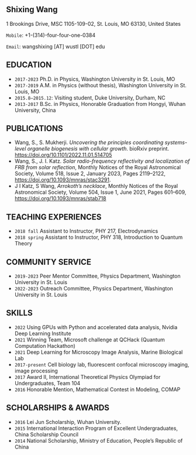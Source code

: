 ## Shixing Wang

1 Brookings Drive, MSC 1105-109-02, St. Louis, MO 63130, United States

`Mobile`: +1-(314)-four-four-one-0384 

`Email`: wangshixing [AT] wustl [DOT] edu

## EDUCATION

- `2017-2023` Ph.D. in Physics, Washington University in St. Louis, MO
- `2017-2019` A.M. in Physics (without thesis), Washington University in St. Louis, MO
- `2015.8–2015.12`: Visiting student, Duke University, Durham, NC
- `2013-2017` B.Sc. in Physics, Honorable Graduation from Hongyi, Wuhan University, China

## PUBLICATIONS

- Wang, S., S. Mukherji. *Uncovering the principles coordinating systems-level organelle biogenesis with cellular growth*. bioRxiv preprint. https://doi.org/10.1101/2022.11.01.514705
- Wang, S., J. I. Katz. *Solar radio-frequency reflectivity and localization of FRB from solar reflection*, Monthly Notices of the Royal Astronomical Society, Volume 518, Issue 2, January 2023, Pages 2119–2122, https://doi.org/10.1093/mnras/stac3291.
- J I Katz, S Wang, *Arrokoth’s necklace*, Monthly Notices of the Royal Astronomical Society, Volume 504, Issue 1, June 2021, Pages 601–609, https://doi.org/10.1093/mnras/stab718

## TEACHING EXPERIENCES

- `2018 fall` Assistant to Instructor, PHY 217, Electrodynamics
- `2018 spring` Assistant to Instructor, PHY 318, Introduction to Quantum Theory

## COMMUNITY SERVICE

- `2019-2023` Peer Mentor Committee, Physics Department, Washington University in St. Louis
- `2022-2023` Outreach Committee, Physics Department, Washington University in St. Louis

## SKILLS

- `2022` Using GPUs with Python and accelerated data analysis, Nvidia Deep Learning Institute
- `2021` Winning Team, Microsoft challenge at QCHack (Quantum Computation Hackathon)
- `2021` Deep Learning for Microscopy Image Analysis, Marine Biological Lab
- `2017-present` Cell biology lab, fluorescent confocal microscopy imaging, image processing
- `2017` Award II, International Theoretical Physics Olympiad for Undergraduates, Team 104
- `2016` Honorable Mention, Mathematical Contest in Modeling, COMAP

## SCHOLARSHIPS & AWARDS

- `2016` Lei Jun Scholarship, Wuhan University.
- `2015` International Interaction Program of Excellent Undergraduates, China Scholarship Council
- `2014` National Scholarship, Ministry of Education, People’s Republic of China
